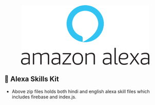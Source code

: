 <div align='center'>
  <img src='../images/alexa.png' width='400'>
</div>

## 💠 Alexa Skills Kit

<ul>
  <li>Above zip files holds both hindi and english alexa skill files which includes firebase and index.js.</li>
</ul>
